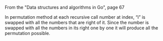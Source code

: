 

From the "Data structures and algorithms in Go", page 67

In permutation method at each recursive call number at index, “i” is swapped with all the numbers that are right of it. Since the number is swapped with all the numbers in its right one by one it will produce all the permutation possible.

